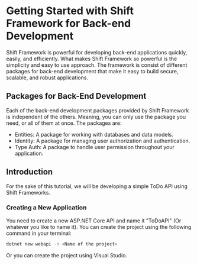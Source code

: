 # Getting Started with Shift Framework for Back-end Development

Shift Framework is powerful for developing back-end applications quickly, easily, and efficiently. What makes Shift Framework so powerful is the simplicity and easy to use approach. The framework is consist of different packages for back-end development that make it easy to build secure, scalable, and robust applications.

## Packages for Back-End Development

Each of the back-end development packages provided by Shift Framework is independent of the others. Meaning, you can only use the package you need, or all of them at once. The packages are:

- Entities: A package for working with databases and data models.
- Identity: A package for managing user authorization and authentication.
- Type Auth: A package to handle user permission throughout your application.

## Introduction

For the sake of this tutorial, we will be developing a simple ToDo API using Shift Frameworks.

### Creating a New Application

You need to create a new ASP.NET Core API and name it "ToDoAPI" (Or whatever you like to name it). You can create the project using the following command in your terminal:
``` sh
dotnet new webapi -n <Name of the project>
```
Or you can create the project using Visual Studio.